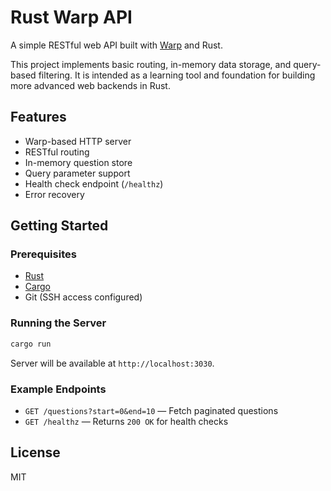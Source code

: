 # Rust Warp API

A simple RESTful web API built with [Warp](https://github.com/seanmonstar/warp) and Rust.

This project implements basic routing, in-memory data storage, and query-based filtering. It is intended as a learning tool and foundation for building more advanced web backends in Rust.

## Features

- Warp-based HTTP server
- RESTful routing
- In-memory question store
- Query parameter support
- Health check endpoint (`/healthz`)
- Error recovery

## Getting Started

### Prerequisites

- [Rust](https://rust-lang.org/tools/install)
- [Cargo](https://doc.rust-lang.org/cargo/)
- Git (SSH access configured)

### Running the Server

```bash
cargo run
```

Server will be available at `http://localhost:3030`.

### Example Endpoints

- `GET /questions?start=0&end=10` — Fetch paginated questions
- `GET /healthz` — Returns `200 OK` for health checks

## License

MIT

